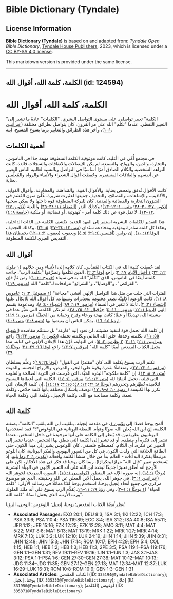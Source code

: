 # Bible Dictionary (Tyndale)

## License Information

**Bible Dictionary (Tyndale)** is based on and adapted from: _Tyndale Open Bible Dictionary_, [Tyndale House Publishers](https://tyndaleopenresources.com/), 2023, which is licensed under a [CC BY-SA 4.0 license](https://creativecommons.org/licenses/by-sa/4.0/legalcode.en).

This markdown version is provided under the same license.



--------------------------------

## الكلمة، كلمة الله، أقوال الله (id: 124594)

الكلمة، كلمة الله، أقوال الله
=============================

"الكلمة" تعبير تواصلي. على مستوى التواصل البشري، "الكلمات" عادةً ما تشير إلى التعبير اللفظي. عندما "تكلم" الله على مر القرون، كان يتواصل بطرائق مختلفة ([عبرانيين ١: ١](https://ref.ly/Heb1:1))، وأخر هذه الطرائق والتعابير بربنا يسوع المسيح، ابنه.

أهمية الكلمات
-------------

في مجتمع أُمِّي في اأغلبه، كانت موثوقية الكلمة المنطوقة مهمة جدًا في الناموس، والتجارة، والدين، والزواج، والسمعة. لم يكن للإيصالات والاتفاقات والسجلات فائدة. كانت النزاهة الشخصية والكلام الصادق أمرًا أساسيًا في التواصل وبالنسبة لغالبية الناس للتعبير عن أنفسهم والعلاقات المستقرة. وحُفظت أقوال الشعراء والأنبياء والرواة والمُعلِّمين بعناية.

كانت الأقوال تُدقق وتمحص بعناية. والأقوال الغبية، والمُداهنة، والمخادعة، وأقوال الغواية، والأكاذيب، والإشاعات، والفضائح، والتجديف جميعها اعتُبرت شريرة. عُلِّيَ صون القَسَم في الشؤون التجارية والقضائية والمدنية. كان للبركة المنطوقة قوة داخلها ولا يمكن سحبها ([تكوين ٢٧: ٣٠–٣٨](https://ref.ly/Gen27:30-Gen27:38)؛ [متى ١٠: ١٢–١٣](https://ref.ly/Matt10:12-Matt10:13))؛ وكذلك النذر ([القضاة ١١: ٣٤–٣٥](https://ref.ly/Judg11:34-Judg11:35)) واللعنة ([تكوين ٢٧: ١٢–١٣](https://ref.ly/Gen27:12-Gen27:13)). لا تقل قوة عن ذلك كلمة أمر \- كهنوتية، أو قضائية، أو ملكية ([جامعة ٨: ٤](https://ref.ly/Eccl8:4)).

هذا التقدير للكلمات البشرية استمر إلى العهد الجديد. تكشف الكلمة عن الذات الداخلية، وهكذا كل كلمة سادرة ومؤذية ومخادعة ستُدان ([متى ١٢: ٣٤–٣٧](https://ref.ly/Matt12:34-Matt12:37)؛ [٥: ٢٢](https://ref.ly/Matt5:22))، وكذلك التجديف ([لوقا ١٢: ١٠](https://ref.ly/Luke12:10)). إن بولس ([أفسس ٤: ٢٩](https://ref.ly/Eph4:29)؛ [٥: ٤](https://ref.ly/Eph5:4)) ويعقوب (يعقوب [٣: ١–١٢](https://ref.ly/Jas3:1-Jas3:12)) يحفظان هذا التقديس العبري للكلمة المنطوقة.

أقوال الله
----------

لقد حُفظت كلمة الله في الكتاب المُقدَّس. كان كلامه إلى الأنبياء ومن خلالهم ([١ ملوك ١٢: ٢٢](https://ref.ly/1Kgs12:22)؛ [١ أخبار الأيام ١٧: ٣](https://ref.ly/1Chr17:3)؛ راجع [لوقا ٣: ٢](https://ref.ly/Luke3:2))، الذين تكلَّموا وتصرَّفوا "بكلمة الرب". جاءت كلمته أيضًا في الناموس، الذي "تَكَلَّمَ" الله به في سيناء ([خروج ٢٠: ١](https://ref.ly/Exod20:1))؛ ومن ثمَّ فإن "الفرائض"، و"الوصايا"، و"الشرائع" مرادفات لـ"كلمة" الله ([مزمور ١١٩](https://ref.ly/Ps119:1-Ps119:176)).

الفترات التي خلت من مثل هذا التواصل الإلهي أفشى "مجاعة" ([١ صموئيل ٣: ١](https://ref.ly/1Sam3:1)؛ [عاموس ٨: ١١](https://ref.ly/Amos8:11)). كانت الوعود الإلهيَّة تصدر مختومة بتحذيرات وتنبيهات. كل أقوال الله للاتكال عليها ([إشعياء ٣١: ٢](https://ref.ly/Isa31:2))، ثابتة لا تتغير في السماء ([مزمور ١١٩: ٨٩](https://ref.ly/Ps119:89)؛ [إشعياء ٤٠: ٨](https://ref.ly/Isa40:8))، ومدعومة بقسم إلهي ([إرميا ١: ١٢](https://ref.ly/Jer1:12)؛ [مزمور ١١٠: ٤](https://ref.ly/Ps110:4)؛ [حِزْقِيال ١٢: ٢٥، ٢٨](https://ref.ly/Ezek12:25)). لم تكن الكلمة، التي تعبِّر عما في مشيئة الله، تهديدًا أو عبئًا؛ كانت بهجة ورجاء وفرح وحماية من الخطيَّة ([مزمور ١](https://ref.ly/Ps1:1-Ps1:6)؛ [١١٩](https://ref.ly/Ps119:1-Ps119:176)؛ [إرميا ١٥: ١٦](https://ref.ly/Jer15:16)). يمكن للناس أن يعيشوا بها ([تثنية ٨: ٣](https://ref.ly/Deut8:3)؛ [متى ٤: ٤](https://ref.ly/Matt4:4)).

إن كلمة الله تحمل قوة لتنفيذ مشيئته. لن تعود إليه "فارغة" بل ستتمِّم مقاصده ([إشعياء ٥٥: ١١](https://ref.ly/Isa55:11)). بكلمته وحدها، خلق الله العالم، وبكلمته تحمله ([تكوين ١](https://ref.ly/Gen1:1-Gen1:31)؛ [مزمور ٣٣: ٦](https://ref.ly/Ps33:6)؛ راجع [عبرانيين ١: ٢](https://ref.ly/Heb1:2)؛ [١١: ٣](https://ref.ly/Heb11:3)؛ [٢ بطرس ٣: ٥](https://ref.ly/2Pet3:5)). في النهاية، دُوِّنَ هذا الإعلان الإلهي في كتابه، مما يجعل الكتاب المقدس أيضًا "كلمة الله" ([مرقس ٧: ١٣](https://ref.ly/Mark7:13)؛ راجع [لوقا ١٦: ٢٩–٣١](https://ref.ly/Luke16:29-Luke16:31)؛ [يوحنَّا ٥: ٣٩](https://ref.ly/John5:39)).

تكلم الرب يسوع بكلمة الله. كان "مقتدرًا في القول" ([لوقا ٢٤: ١٩](https://ref.ly/Luke24:19))؛ وعلَّم بسلطان ([مرقس ١: ٢٢، ٢٧](https://ref.ly/Mark1:22))، ومتعاملًا بقدرة وقوة على البحر، والمرض، والأرواح النجسة، والموت ([متى ٨: ٨، ١٣](https://ref.ly/Matt8:8)). إن "كلمة ملكوته" البذرة الحيَّة، التي غُرست في التربة الصالحة والقلوب التي قبلته، تحمل أثمارًا لله ([متى ١٣: ١٩](https://ref.ly/Matt13:19)؛ [مرقس ٤: ١٤](https://ref.ly/Mark4:14)). الكلمة التي أعطاها المسيح لتلاميذه تُطهِّرهم وتحررهم ([يوحنَّا ٨: ٣١](https://ref.ly/John8:31)؛ [١٢: ٤٨](https://ref.ly/John12:48)؛ [١٥: ٣](https://ref.ly/John15:3)؛ [١٧: ١٤](https://ref.ly/John17:14)). إن كلمة الإيمان التي تكرز بها الكنيسة ([رومية ١٠: ٨–٩، ١٧](https://ref.ly/Rom10:8-Rom10:9)) توصف بأشكال مختلفة بأنها كلمة خلاص، وكلمة نعمة، وكلمة مصالحة مع الله، وكلمة الإنجيل، وكلمة البر، وكلمة الحياة.

كلمة الله
---------

ألمح يوحنا قصدًا إلى [تكوين ١](https://ref.ly/Gen1:1-Gen1:31)، في مقدمة إنجيله، بتلقيب ابن الله بلقب "الكلمة". بصفته الكلمة، إن ابن الله يُعلن الله صوتًا وهيأة. اللفظة اليونانية هي اللوغوس*؛* فقد استخدمها اليونانيون بطريقتين. قد يُنظر إلى الكلمة على أنها موجودة في داخل الشخص، عندما تشير إلى فكره أو منطقه. أو قد تشير إلى الكلمة التي ينطق بها الشخص، عندما تشير إلى التعبير عن فكره، أي الكلام. كمصطلح فلسفي، كان اللوغوس يشير إلى مبدأ الكون، حتى الطاقة الخلاقة التي ولدت الكون. في كل من التصور اليهودي والفكر اليونانية، كان اللوغو مرتبطًا بفكرة البداءات \- العالم بدأ من خلال منشأ الكلمة وأفعاله ([تكوين ١: ٣ وما يليه](https://ref.ly/Gen1:3-Gen1:31)، إذ يُستخدم تعبير "قال الله" مرارًا وتكرارًا). ربما كان يوحنا قد فكر في هذه الأفكار، لكن على الأرجح أنه أطلق تعبيرًا جديدًا ليحدد ابن الله على أنه التعبير الإلهي في الهيأة البشرية (يوحنَّا [١: ١٤](https://ref.ly/John1:14)). إنه صورة الإله غير المنظور ([كولوسي ١: ١٥](https://ref.ly/Col1:15))، الصورة الصريحة لجوهر الله ([عبرانيين ١: ٣](https://ref.ly/Heb1:3)). في جوهر الله، يعمل الابن المعلن عن الله وحقيقته، الذي هو موضوع مركزي في جميع أنحاء إنجيل يوحنا. استخدم يوحنا لقبًا مماثلًا في رسالته الأولى: "كلمة الحياة" ([١ يوحنَّا ١: ١–٣](https://ref.ly/1John1:1-1John1:3)). وفي [رؤيا ١٩: ١١–١٦](https://ref.ly/Rev19:11-Rev19:16)، يُقدَّم الرب يسوع على أنه ملك الملوك ورب الأرب، الذي يحمل اسمًا: "كلمة الله".

*انظر أيضًا* الكتاب المقدس؛ يوحنا، إنجيل؛ اللوغوس؛ الوحي، الرؤيا.

* **Associated Passages:** EXO 20:1; DEU 8:3; 1SA 3:1; 1KI 12:22; 1CH 17:3; PSA 33:6; PSA 110:4; PSA 119:89; ECC 8:4; ISA 31:2; ISA 40:8; ISA 55:11; JER 1:12; JER 15:16; EZK 12:25; EZK 12:28; AMO 8:11; MAT 4:4; MAT 5:22; MAT 8:8; MAT 8:13; MAT 13:19; MRK 1:22; MRK 1:27; MRK 4:14; MRK 7:13; LUK 3:2; LUK 12:10; LUK 24:19; JHN 1:14; JHN 5:39; JHN 8:31; JHN 12:48; JHN 15:3; JHN 17:14; ROM 10:17; EPH 4:29; EPH 5:4; COL 1:15; HEB 1:1; HEB 1:2; HEB 1:3; HEB 11:3; 2PE 3:5; PSA 119:1–PSA 119:176; GEN 1:1–GEN 1:31; REV 19:11–REV 19:16; 1JN 1:1–1JN 1:3; JAS 3:1–JAS 3:12; PSA 1:1–PSA 1:6; GEN 27:30–GEN 27:38; MAT 10:12–MAT 10:13; JDG 11:34–JDG 11:35; GEN 27:12–GEN 27:13; MAT 12:34–MAT 12:37; LUK 16:29–LUK 16:31; ROM 10:8–ROM 10:9; GEN 1:3–GEN 1:31
* **Associated Articles:** الكتاب المقدس (ID: `335194@TyndaleBibleDictionary`); يوحنا، إنجيل (ID: `335333@TyndaleBibleDictionary`); إعلان (ID: `331950@TyndaleBibleDictionary`); لوغوس (الكلمة) (ID: `335371@TyndaleBibleDictionary`)

